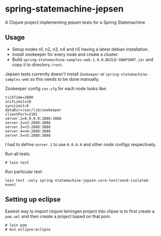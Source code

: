 # spring-statemachine-jepsen

A Clojure project implementing jepsen tests for a Spring Statemachine

## Usage

* Setup nodes n1, n2, n3, n4 and n5 having a latest debian installation.
* Install zookeeper for every node and create a cluster.
* Build `spring-statemachine-samples-web-1.0.0.BUILD-SNAPSHOT.jar` and copy it to directory `/root`.

Jepsen tests currently doesn't install `Zookeeper` or `spring-statemachine-samples-web` so this needs to be done manually.

Zookeeper config `zoo.cfg` for each node looks like:

```
tickTime=2000
initLimit=10
syncLimit=5
dataDir=/var/lib/zookeeper
clientPort=2181
server.1=0.0.0.0:2888:3888
server.2=n2:2888:3888
server.3=n3:2888:3888
server.4=n4:2888:3888
server.5=n5:2888:3888
```

I had to define `server.1` to use `0.0.0.0` and other node configs respectively.

Run all tests:

```
# lein test
```

Run particular test:

```
lein test :only spring-statemachine-jepsen.core-test/send-isolated-event
```

## Setting up eclipse

Easiest way to import clojure leiningen project into clipse is to first create a `pom.xml` and then create a project based on that pom.

```
# lein pom
# mvn eclipse:eclipse
```
